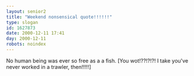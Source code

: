 ```yaml
---
layout: senior2
title: "Weekend nonsensical quote!!!!!!"
type: slogan
id: 1627873
date: 2000-12-11 17:41
day: 2000-12-11
robots: noindex
---
```

No human being was ever so free as a a fish. [You wot!??!?!?! I take you've never worked in a trawler, then!!!!!]
